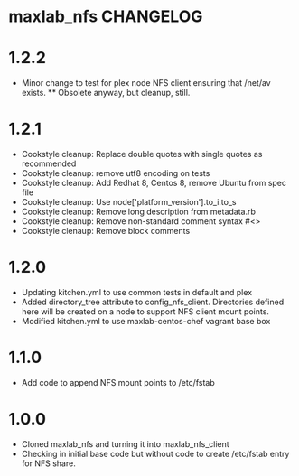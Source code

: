 # maxlab_nfs CHANGELOG

# 1.2.2

* Minor change to test for plex node NFS client ensuring that /net/av exists.
** Obsolete anyway, but cleanup, still.

# 1.2.1

* Cookstyle cleanup: Replace double quotes with single quotes as recommended
* Cookstyle cleanup: remove utf8 encoding on tests
* Cookstyle cleanup: Add Redhat 8, Centos 8, remove Ubuntu from spec file
* Cookstyle cleanup: Use node['platform_version'].to_i.to_s
* Cookstyle cleanup: Remove long description from metadata.rb
* Cookstyle cleanup: Remove non-standard comment syntax #<>
* Cookstyle clenaup: Remove block comments

# 1.2.0

* Updating kitchen.yml to use common tests in default and plex
* Added directory_tree attribute to config_nfs_client.  Directories defined here will be created on a node to support NFS client mount points.
* Modified kitchen.yml to use maxlab-centos-chef vagrant base box

# 1.1.0

* Add code to append NFS mount points to /etc/fstab

# 1.0.0

* Cloned maxlab_nfs and turning it into maxlab_nfs_client
* Checking in initial base code but without code to create /etc/fstab entry for NFS share.
